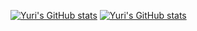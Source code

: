 [![Yuri's GitHub stats](https://github-readme-stats.vercel.app/api?username=yurifalves&show_icons=true&theme=chartreuse-dark&show_owner=true)](https://github.com/yurifalves/github-readme-stats)
[![Yuri's GitHub stats](https://github-readme-stats.vercel.app/api/top-langs/?username=yurifalves&show_icons=true&theme=chartreuse-dark&show_owner=true)](https://github.com/yurifalves/github-readme-stats)
